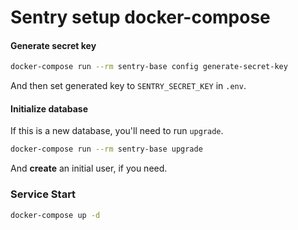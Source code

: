 # Sentry setup docker-compose


#### Generate secret key

```bash
docker-compose run --rm sentry-base config generate-secret-key
```

And then set generated key to `SENTRY_SECRET_KEY` in `.env`.

#### Initialize database

If this is a new database, you'll need to run `upgrade`.

```bash
docker-compose run --rm sentry-base upgrade
```

And **create** an initial user, if you need.


### Service Start 

```bash
docker-compose up -d
```
